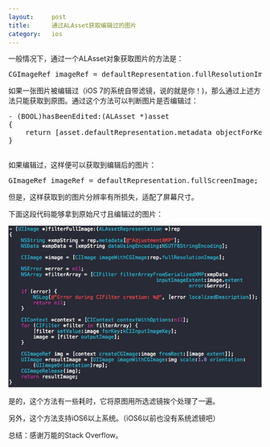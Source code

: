 ```yaml
---
layout:     post
title:      通过ALAsset获取编辑过的图片 
category:   ios
---
```


一般情况下，通过一个ALAsset对象获取图片的方法是：

<pre>
CGImageRef imageRef = defaultRepresentation.fullResolutionImage;
</pre>

如果一张图片被编辑过（iOS 7的系统自带滤镜，说的就是你！)，那么通过上述方法只能获取到原图。通过这个方法可以判断图片是否编辑过：

<pre>
- (BOOL)hasBeenEdited:(ALAsset *)asset
{
    return [asset.defaultRepresentation.metadata objectForKey:@"AdjustmentXMP"];
}

</pre>

如果编辑过，这样便可以获取到编辑后的图片：

<pre>
GImageRef imageRef = defaultRepresentation.fullScreenImage;
</pre>

但是，这样获取到的图片分辨率有所损失，适配了屏幕尺寸。

下面这段代码能够拿到原始尺寸且编辑过的图片：

![code](/images/filter-full-resolution/filter-full-resolution.jpg)

是的，这个方法有一些耗时，它将原图用所选滤镜挨个处理了一遍。

另外，这个方法支持iOS6以上系统。（iOS6以前也没有系统滤镜吧）

总结：感谢万能的Stack Overflow。
